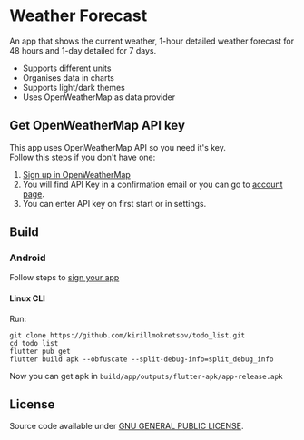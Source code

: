 # Weather Forecast

An app that shows the current weather, 1-hour detailed weather forecast for 48 hours and 1-day detailed for 7 days.

- Supports different units  
- Organises data in charts  
- Supports light/dark themes  
- Uses OpenWeatherMap as data provider  

## Get OpenWeatherMap API key
This app uses OpenWeatherMap API so you need it's key.  
Follow this steps if you don't have one:

1. [Sign up in OpenWeatherMap](https://openweathermap.org/home/sign_up)  
1. You will find API Key in a confirmation email or you can go to [account page](https://home.openweathermap.org/api_keys).  
1. You can enter API key on first start or in settings.

## Build

### Android

Follow steps to [sign your app](https://flutter.dev/docs/deployment/android#signing-the-app)

#### Linux CLI

Run:
``` shell script
git clone https://github.com/kirillmokretsov/todo_list.git
cd todo_list
flutter pub get 
flutter build apk --obfuscate --split-debug-info=split_debug_info
```

Now you can get apk in ``build/app/outputs/flutter-apk/app-release.apk``

## License

Source code available under [GNU GENERAL PUBLIC LICENSE](https://www.gnu.org/licenses).
